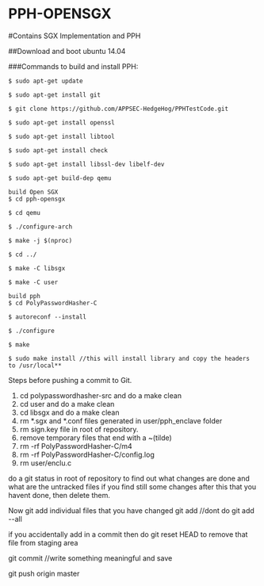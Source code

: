 # PPH-OPENSGX

#Contains SGX Implementation and PPH

##Download and boot ubuntu 14.04

###Commands to build and install PPH:

	$ sudo apt-get update
  
	$ sudo apt-get install git
	
	$ git clone https://github.com/APPSEC-HedgeHog/PPHTestCode.git
	
	$ sudo apt-get install openssl
	
	$ sudo apt-get install libtool
	
	$ sudo apt-get install check
	
	$ sudo apt-get install libssl-dev libelf-dev
  
    $ sudo apt-get build-dep qemu
	
	build Open SGX
	$ cd pph-opensgx

	$ cd qemu

	$ ./configure-arch

	$ make -j $(nproc)

	$ cd ../

	$ make -C libsgx

	$ make -C user

	build pph
	$ cd PolyPasswordHasher-C

	$ autoreconf --install
	
	$ ./configure
	
	$ make
	
	$ sudo make install //this will install library and copy the headers to /usr/local**
	
Steps before pushing a commit to Git.

1. cd polypasswordhasher-src and do a make clean
2. cd user and do a make clean
3. cd libsgx and do a make clean
4. rm *.sgx and *.conf files generated in user/pph_enclave folder
5. rm sign.key file in root of repository.
6. remove temporary files that end with a ~(tilde)
7. rm -rf PolyPasswordHasher-C/m4
8. rm -rf PolyPasswordHasher-C/config.log
9. rm user/enclu.c

do a git status in root of repository to find out what changes are done and what are the untracked files
if you find still some changes after this that you havent done, then delete them.

Now git add individual files that you have changed
git add <filename> //dont do git add --all

if you accidentally add in a commit then
do git reset HEAD <file-name>  to remove that file from staging area

git commit //write something meaningful and save

git push origin master


